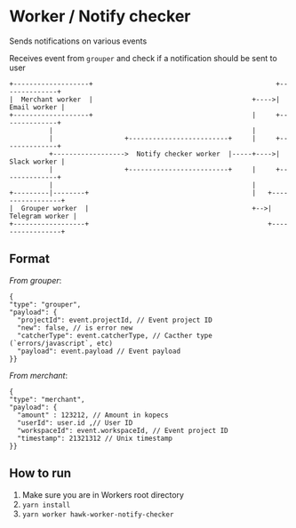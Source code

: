 # Worker / Notify checker

Sends notifications on various events

Receives event from `grouper` and check if a notification should be sent to user

```
+-------------------+                                              +--------------+
|  Merchant worker  |                                        +---->| Email worker |
+-------------------+                                        |     +--------------+
          |                                                  |
          |                  +-------------------------+     |     +--------------+
          +------------------>  Notify checker worker  |-----+---->| Slack worker |
          |                  +-------------------------+     |     +--------------+
          |                                                  |
+---------|--------+                                         |   +-----------------+
|  Grouper worker  |                                         +-->| Telegram worker |
+------------------+                                             +-----------------+
```

## Format

_From grouper_:

```json5
{
"type": "grouper",
"payload": {
  "projectId": event.projectId, // Event project ID
  "new": false, // is error new
  "catcherType": event.catcherType, // Cacther type (`errors/javascript`, etc)
  "payload": event.payload // Event payload
}}
```


_From merchant_:

```json5
{
"type": "merchant",
"payload": {
  "amount" : 123212, // Amount in kopecs
  "userId": user.id ,// User ID
  "workspaceId": event.workspaceId, // Event project ID
  "timestamp": 21321312 // Unix timestamp
}}
```

## How to run

1. Make sure you are in Workers root directory
3. `yarn install`
4. `yarn worker hawk-worker-notify-checker`


